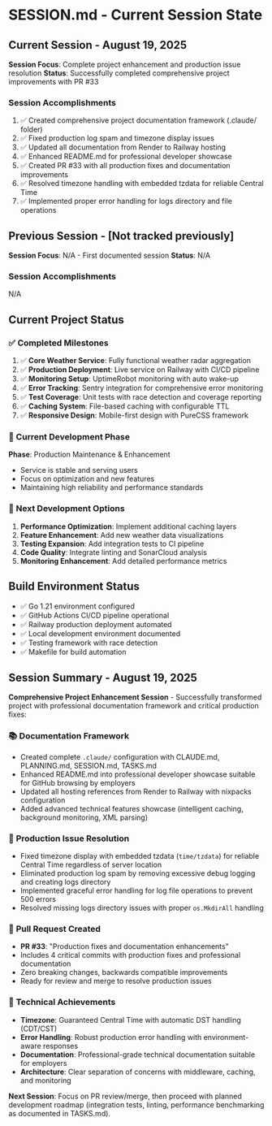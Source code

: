 # SESSION.md - Current Session State

## Current Session - August 19, 2025
**Session Focus**: Complete project enhancement and production issue resolution
**Status**: Successfully completed comprehensive project improvements with PR #33

### Session Accomplishments
1. ✅ Created comprehensive project documentation framework (.claude/ folder)
2. ✅ Fixed production log spam and timezone display issues
3. ✅ Updated all documentation from Render to Railway hosting
4. ✅ Enhanced README.md for professional developer showcase
5. ✅ Created PR #33 with all production fixes and documentation improvements
6. ✅ Resolved timezone handling with embedded tzdata for reliable Central Time
7. ✅ Implemented proper error handling for logs directory and file operations

## Previous Session - [Not tracked previously]
**Session Focus**: N/A - First documented session
**Status**: N/A

### Session Accomplishments
N/A

## Current Project Status

### ✅ Completed Milestones
1. ✅ **Core Weather Service**: Fully functional weather radar aggregation
2. ✅ **Production Deployment**: Live service on Railway with CI/CD pipeline
3. ✅ **Monitoring Setup**: UptimeRobot monitoring with auto wake-up
4. ✅ **Error Tracking**: Sentry integration for comprehensive error monitoring
5. ✅ **Test Coverage**: Unit tests with race detection and coverage reporting
6. ✅ **Caching System**: File-based caching with configurable TTL
7. ✅ **Responsive Design**: Mobile-first design with PureCSS framework

### 🎯 Current Development Phase
**Phase**: Production Maintenance & Enhancement
- Service is stable and serving users
- Focus on optimization and new features
- Maintaining high reliability and performance standards

### 🚀 Next Development Options
1. **Performance Optimization**: Implement additional caching layers
2. **Feature Enhancement**: Add new weather data visualizations
3. **Testing Expansion**: Add integration tests to CI pipeline
4. **Code Quality**: Integrate linting and SonarCloud analysis
5. **Monitoring Enhancement**: Add detailed performance metrics

## Build Environment Status
- ✅ Go 1.21 environment configured
- ✅ GitHub Actions CI/CD pipeline operational
- ✅ Railway production deployment automated
- ✅ Local development environment documented
- ✅ Testing framework with race detection
- ✅ Makefile for build automation

## Session Summary - August 19, 2025
**Comprehensive Project Enhancement Session** - Successfully transformed project with professional documentation framework and critical production fixes:

### 📚 **Documentation Framework**
- Created complete `.claude/` configuration with CLAUDE.md, PLANNING.md, SESSION.md, TASKS.md
- Enhanced README.md into professional developer showcase suitable for GitHub browsing by employers
- Updated all hosting references from Render to Railway with nixpacks configuration
- Added advanced technical features showcase (intelligent caching, background monitoring, XML parsing)

### 🔧 **Production Issue Resolution**
- Fixed timezone display with embedded tzdata (`time/tzdata`) for reliable Central Time regardless of server location
- Eliminated production log spam by removing excessive debug logging and creating logs directory
- Implemented graceful error handling for log file operations to prevent 500 errors
- Resolved missing logs directory issues with proper `os.MkdirAll` handling

### 🚀 **Pull Request Created**
- **PR #33**: "Production fixes and documentation enhancements"
- Includes 4 critical commits with production fixes and professional documentation
- Zero breaking changes, backwards compatible improvements
- Ready for review and merge to resolve production issues

### 🎯 **Technical Achievements**
- **Timezone**: Guaranteed Central Time with automatic DST handling (CDT/CST)
- **Error Handling**: Robust production error handling with environment-aware responses
- **Documentation**: Professional-grade technical documentation suitable for employers
- **Architecture**: Clear separation of concerns with middleware, caching, and monitoring

**Next Session**: Focus on PR review/merge, then proceed with planned development roadmap (integration tests, linting, performance benchmarking as documented in TASKS.md).